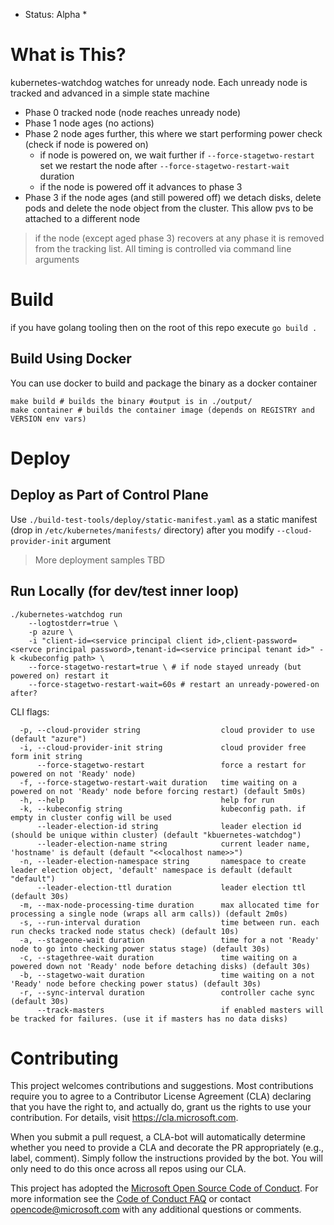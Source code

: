 * Status: Alpha *

# What is This?

kubernetes-watchdog watches for unready node. Each unready node is tracked and advanced in a simple state machine
- Phase 0 tracked node (node reaches unready node)
- Phase 1 node ages (no actions)
- Phase 2 node ages further, this where we start performing power check (check if node is powered on)
  - if node is powered on, we wait further if `--force-stagetwo-restart` set we restart the node after `--force-stagetwo-restart-wait` duration
  - if the node is powered off it advances to phase 3
- Phase 3 if the node ages (and still powered off) we detach disks, delete pods and delete the node object from the cluster. This allow pvs to be attached to a different node


> if the node (except aged phase 3) recovers at any phase it is removed from the tracking list. All timing is controlled via command line arguments

# Build
if you have golang tooling then on the root of this repo execute `go build .`

## Build Using Docker
You can use docker to build and package the binary as a docker container

```
make build # builds the binary #output is in ./output/
make container # builds the container image (depends on REGISTRY and VERSION env vars)

```

# Deploy

## Deploy as Part of Control Plane
Use `./build-test-tools/deploy/static-manifest.yaml` as a static manifest (drop in `/etc/kubernetes/manifests/` directory) after you modify `--cloud-provider-init` argument

> More deployment samples TBD


## Run Locally (for dev/test inner loop)

```
./kubernetes-watchdog run 
	--logtostderr=true \
	-p azure \
	-i "client-id=<service principal client id>,client-password=<servce principal password>,tenant-id=<service principal tenant id>" -k <kubeconfig path> \
	--force-stagetwo-restart=true \ # if node stayed unready (but powered on) restart it
	--force-stagetwo-restart-wait=60s # restart an unready-powered-on after? 
```

CLI flags: 
```
  -p, --cloud-provider string                  cloud provider to use (default "azure")
  -i, --cloud-provider-init string             cloud provider free form init string
      --force-stagetwo-restart                 force a restart for  powered on not 'Ready' node)
  -f, --force-stagetwo-restart-wait duration   time waiting on a powered on not 'Ready' node before forcing restart) (default 5m0s)
  -h, --help                                   help for run
  -k, --kubeconfig string                      kubeconfig path. if empty in cluster config will be used
      --leader-election-id string              leader election id (should be unique within cluster) (default "kbuernetes-watchdog")
      --leader-election-name string            current leader name, 'hostname' is default (default "<<localhost name>>")
  -n, --leader-election-namespace string       namespace to create leader election object, 'default' namespace is default (default "default")
      --leader-election-ttl duration           leader election ttl (default 30s)
  -m, --max-node-processing-time duration      max allocated time for processing a single node (wraps all arm calls)) (default 2m0s)
  -s, --run-interval duration                  time between run. each run checks tracked node status check) (default 10s)
  -a, --stageone-wait duration                 time for a not 'Ready' node to go into checking power status stage) (default 30s)
  -c, --stagethree-wait duration               time waiting on a powered down not 'Ready' node before detaching disks) (default 30s)
  -b, --stagetwo-wait duration                 time waiting on a not 'Ready' node before checking power status) (default 30s)
  -r, --sync-interval duration                 controller cache sync (default 30s)
      --track-masters                          if enabled masters will be tracked for failures. (use it if masters has no data disks)
```

# Contributing

This project welcomes contributions and suggestions.  Most contributions require you to agree to a
Contributor License Agreement (CLA) declaring that you have the right to, and actually do, grant us
the rights to use your contribution. For details, visit https://cla.microsoft.com.

When you submit a pull request, a CLA-bot will automatically determine whether you need to provide
a CLA and decorate the PR appropriately (e.g., label, comment). Simply follow the instructions
provided by the bot. You will only need to do this once across all repos using our CLA.

This project has adopted the [Microsoft Open Source Code of Conduct](https://opensource.microsoft.com/codeofconduct/).
For more information see the [Code of Conduct FAQ](https://opensource.microsoft.com/codeofconduct/faq/) or
contact [opencode@microsoft.com](mailto:opencode@microsoft.com) with any additional questions or comments.
